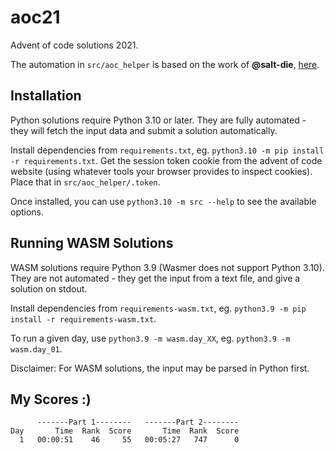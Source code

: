 # aoc21

Advent of code solutions 2021.

The automation in `src/aoc_helper` is based on the work of **@salt-die**,
[here](https://github.com/salt-die/Advent-of-Code).

## Installation

Python solutions require Python 3.10 or later. They are fully automated - they will fetch
the input data and submit a solution automatically.

Install dependencies from `requirements.txt`, eg. `python3.10 -m pip install -r requirements.txt`.
Get the session token cookie from the advent of code website (using whatever tools your browser
provides to inspect cookies). Place that in `src/aoc_helper/.token`.

Once installed, you can use `python3.10 -m src --help` to see the available options.

## Running WASM Solutions

WASM solutions require Python 3.9 (Wasmer does not support Python 3.10). They are not automated -
they get the input from a text file, and give a solution on stdout.

Install dependencies from `requirements-wasm.txt`, eg.
`python3.9 -m pip install -r requirements-wasm.txt`.

To run a given day, use `python3.9 -m wasm.day_XX`, eg. `python3.9 -m wasm.day_01`.

Disclaimer: For WASM solutions, the input may be parsed in Python first.

## My Scores :)

```
      -------Part 1--------   -------Part 2--------
Day       Time  Rank  Score       Time  Rank  Score
  1   00:00:51    46     55   00:05:27   747      0
```
